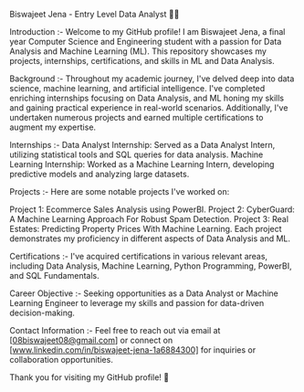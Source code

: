 Biswajeet Jena - Entry Level Data Analyst 👨‍💻

Introduction :-
Welcome to my GitHub profile! I am Biswajeet Jena, a final year Computer Science and Engineering student with a passion for Data Analysis and Machine Learning (ML). This repository showcases my projects, internships, certifications, and skills in ML and Data Analysis.

Background :-
Throughout my academic journey, I've delved deep into data science, machine learning, and artificial intelligence. I've completed enriching internships focusing on Data Analysis, and ML honing my skills and gaining practical experience in real-world scenarios. Additionally, I've undertaken numerous projects and earned multiple certifications to augment my expertise.

Internships :-
Data Analyst Internship: Served as a Data Analyst Intern, utilizing statistical tools and SQL queries for data analysis.
Machine Learning Internship: Worked as a Machine Learning Intern, developing predictive models and analyzing large datasets.

Projects :-
Here are some notable projects I've worked on:

Project 1: Ecommerce Sales Analysis using PowerBI.
Project 2: CyberGuard: A Machine Learning Approach For Robust Spam Detection.
Project 3: Real Estates: Predicting Property Prices With Machine Learning.
Each project demonstrates my proficiency in different aspects of Data Analysis and ML.

Certifications :-
I've acquired certifications in various relevant areas, including  Data Analysis, Machine Learning, Python Programming, PowerBI, and SQL Fundamentals.

Career Objective :-
Seeking opportunities as a Data Analyst or Machine Learning Engineer to leverage my skills and passion for data-driven decision-making.

Contact Information :-
Feel free to reach out via email at [08biswajeet08@gmail.com] or connect on [www.linkedin.com/in/biswajeet-jena-1a6884300] for inquiries or collaboration opportunities.

Thank you for visiting my GitHub profile! 🚀

